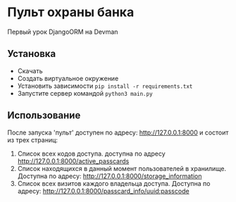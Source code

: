 # Пульт охраны банка
Первый урок DjangoORM на Devman

## Установка
- Скачать
- Создать виртуальное окружение
- Установить зависимости `pip install -r requirements.txt`
- Запустите сервер командой `python3 main.py`


## Использование

После запуска 'пульт' доступен по адресу: http://127.0.0.1:8000 и состоит из трех cтраниц:
1. Список всех кодов доступа. доступна по адресу http://127.0.0.1:8000/active_passcards
2. Список находящихся в данный момент пользователей в хранилище. Доступна по адресу: http://127.0.0.1:8000/storage_information
3. Список всех визитов каждого владельца доступа. Доступна по адресу: http://127.0.0.1:8000/passcard_info/<uuid:passcode>




